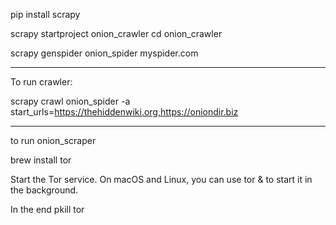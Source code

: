 pip install scrapy

scrapy startproject onion_crawler
cd onion_crawler

scrapy genspider onion_spider myspider.com

-----------

To run crawler:

scrapy crawl onion_spider -a start_urls=https://thehiddenwiki.org,https://oniondir.biz


------------

to run onion_scraper

brew install tor

Start the Tor service. On macOS and Linux, you can use tor & to start it in the background.


In the end
pkill tor



